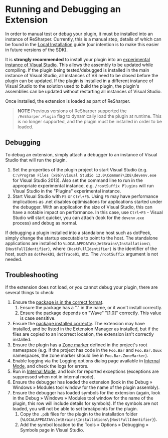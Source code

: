 ---
---

# Running and Debugging an Extension

In order to manual test or debug your plugin, it must be installed into an instance of ReSharper. Currently, this is a manual step, details of which can be found in the [Local Installation](../Extensions/Deployment/LocalInstallation.md) guide (our intention is to make this easier in future versions of the SDK).

It is **strongly recommended** to install your plugin into an [experimental instance of Visual Studio](../Extensions/Deployment/LocalInstallation.html#install-to-an-experimental-instance). This allows the assembly to be updated while compiling. If the plugin being tested/debugged is installed in the main instance of Visual Studio, all instances of VS need to be closed before the plugin can be updated. If the plugin is installed in a different instance of Visual Studio to the solution used to build the plugin, the plugin's assemblies can be updated without restarting all instances of Visual Studio.

Once installed, the extension is loaded as part of ReSharper.

> **NOTE** Previous versions of ReSharper supported the `/ReSharper.Plugin` flag to dynamically load the plugin at runtime. This is no longer supported, and the plugin must be installed in order to be loaded.

## Debugging

To debug an extension, simply attach a debugger to an instance of Visual Studio that will run the plugin.

1. Set the properties of the plugin project to start Visual Studio (e.g. `C:\Program Files (x86)\Visual Studio 12.0\Common7\IDE\devenv.exe` for Visual Studio 2013). Also set the command line to run in the appropriate experimental instance, e.g. `/rootSuffix Plugins` will run Visual Studio in the "Plugins" experimental instance.
2. Start Visual Studio with `F5` or `Ctrl+F5`. Using `F5` may have performance implications as .net disables optimisations for applications started under the debugger. With an application the size of Visual Studio, this can have a notable impact on performance. In this case, use `Ctrl+F5` - Visual Studio will start quicker, you can attach (look for the `devenv.exe` process) and debug as normal.

If debugging a plugin installed into a standalone host such as dotPeek, simply change the startup executable to point to the host. The standalone applications are installed to `%LOCALAPPDATA%\JetBrains\Installations\{HostFullIdentifier}`, where `{HostFullIdentifier}` is the identifier of the host, such as `dotPeek01`, `dotTrace01`, etc. The `/rootSuffix` argument is not needed.

## Troubleshooting

If the extension does not load, or you cannot debug your plugin, there are several things to check:

1. Ensure the [package is in the correct format](../Extensions/Packaging.md).
    1. Ensure the package has a "." in the name, or it won't install correctly.
    2. Ensure the package depends on "Wave" "[1.0]" correctly. This value is case sensitive.
2. Ensure the [package installed correctly](../Extensions/Deployment/LocalInstallation.md#troubleshooting). The extension may have installed, and be listed in the Extension Manager as installed, but if the files are copied to an incorrect location, the extension isn't correctly installed.
3. Ensure the plugin has a [Zone marker](../Platform/Zones/HowTo.md) defined in the project's root namespace (e.g. if the project has code in the `Foo.Bar` and `Foo.Bar.Quux` namespaces, the zone marker should live in `Foo.Bar.ZoneMarker`).
4. Enable logging via the Logging options dialog page available in [Internal Mode](../Intro/InternalMode.md), and check the logs for errors.
5. Run in [Internal Mode](../Intro/InternalMode.md), and look for reported exceptions (exceptions are suppressed when not in internal mode).
6. Ensure the debugger has loaded the extension (look in the Debug » Windows » Modules tool window for the name of the plugin assembly).
7. Ensure the debugger has loaded symbols for the extension (again, look in the Debug » Windows » Modules tool window for the name of the plugin, this row will include details for symbols). If the symbols are not loaded, you will not be able to set breakpoints for the plugin. 
    1. Copy the `.pdb` files for the plugin to the installation folder (`%LOCALAPPDATA%\JetBrains\Installations\{HostFullIdentifier}`).
    2. Add the symbol location to the Tools » Options » Debugging » Symbols page in Visual Studio.

